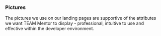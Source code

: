 ### Pictures

The pictures we use on our landing pages are supportive of the attributes we want TEAM Mentor to display - professional, intuitive to use and effective within the developer environment.